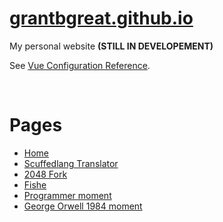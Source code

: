 # [grantbgreat.github.io](https://grantbgreat.github.io/)
My personal website **(STILL IN DEVELOPEMENT)**

See [Vue Configuration Reference](https://cli.vuejs.org/config/).

<br>

# Pages
* [Home](https://grantbgreat.github.io)
* [Scuffedlang Translator](https://grantbgreat.github.io/#/translator)
* [2048 Fork](https://grantbgreat.github.io/2048)
* [Fishe](https://grantbgreat.github.io/#/fishe)
* [Programmer moment](https://grantbgreat.github.io/#/isprogrammingcool)
* [George Orwell 1984 moment](https://grantbgreat.github.io/#/math)

